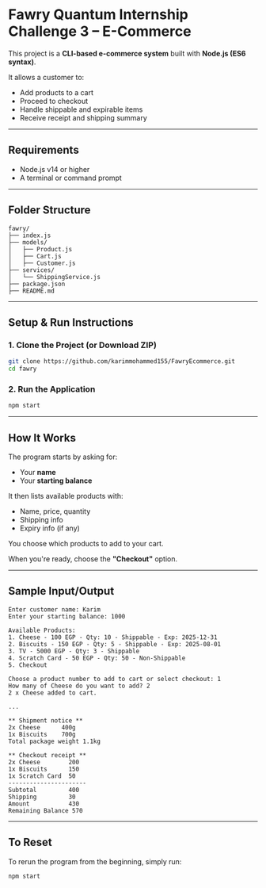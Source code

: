 # Fawry Quantum Internship Challenge 3 – E-Commerce

This project is a **CLI-based e-commerce system** built with **Node.js (ES6 syntax)**.

It allows a customer to:
- Add products to a cart
- Proceed to checkout
- Handle shippable and expirable items
- Receive receipt and shipping summary

---

## Requirements
- Node.js v14 or higher
- A terminal or command prompt

---

## Folder Structure

```
fawry/
├── index.js
├── models/
│   ├── Product.js
│   ├── Cart.js
│   ├── Customer.js
├── services/
│   └── ShippingService.js
├── package.json
├── README.md
```

---

## Setup & Run Instructions

### 1. Clone the Project (or Download ZIP)
```bash
git clone https://github.com/karimmohammed155/FawryEcommerce.git
cd fawry
```

### 2. Run the Application
```bash
npm start
```

---

## How It Works

The program starts by asking for:
- Your **name**
- Your **starting balance**

It then lists available products with:
- Name, price, quantity
- Shipping info
- Expiry info (if any)

You choose which products to add to your cart.

When you're ready, choose the **"Checkout"** option.

---

## Sample Input/Output

```
Enter customer name: Karim
Enter your starting balance: 1000

Available Products:
1. Cheese - 100 EGP - Qty: 10 - Shippable - Exp: 2025-12-31
2. Biscuits - 150 EGP - Qty: 5 - Shippable - Exp: 2025-08-01
3. TV - 5000 EGP - Qty: 3 - Shippable
4. Scratch Card - 50 EGP - Qty: 50 - Non-Shippable
5. Checkout

Choose a product number to add to cart or select checkout: 1
How many of Cheese do you want to add? 2
2 x Cheese added to cart.

...

** Shipment notice **
2x Cheese      400g
1x Biscuits    700g
Total package weight 1.1kg

** Checkout receipt **
2x Cheese        200
1x Biscuits      150
1x Scratch Card  50
----------------------
Subtotal         400
Shipping         30
Amount           430
Remaining Balance 570
```

---

## To Reset

To rerun the program from the beginning, simply run:

```bash
npm start
```
